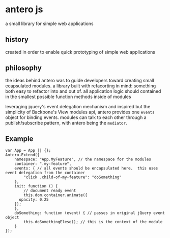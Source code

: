 # antero js
a small library for simple web applications

## history

created in order to enable quick prototyping of simple web applications

## philosophy

the ideas behind antero was to guide developers toward creating small ecapsulated modules. a library built with refacorting in mind: something both easy to refactor into and out of. all application logic should contained in the smallest possible function methods inside of modules

leveraging jquery's event delegation mechanism and inspired but the simplicity of Backbone's View modules api, antero provides one `events` object for binding events.  modules can talk to each other through a publish/subscribe pattern, with antero being the `mediator`.

## Example
```
var App = App || {};
Antero.Extend({
	namespace: "App.MyFeature", // the namespace for the modules
	container: ".my-feature",
	events: { // all events should be encapsulated here.  this uses event delegation from the container
		"click .child-of-my-feature": "doSomething"
	},
	init: function () {
		// document ready event
		this.dom.container.animate({
      opacity: 0.25
    });
	},
	doSomething: function (event) { // passes in original jQuery event object
		this.doSomethingElese(); // this is the context of the module
	}
});
```
